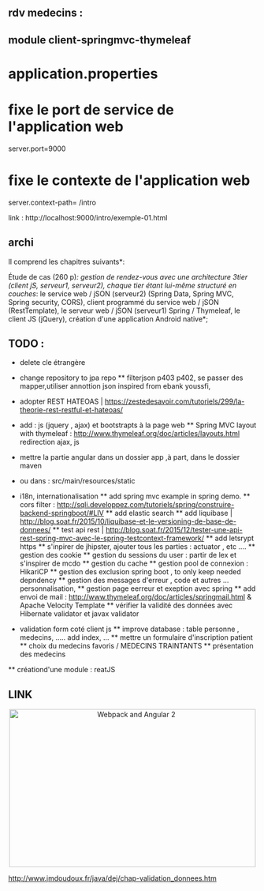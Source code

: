 ## rdv medecins :


## module client-springmvc-thymeleaf



application.properties
==========================

# fixe le port de service de l'application web 
server.port=9000

# fixe le contexte de l'application web
server.context-path= /intro



link :
http://localhost:9000/intro/exemple-01.html


## archi 

Il comprend les chapitres suivants*:

Étude de cas (260 p)*: gestion de rendez-vous avec une architecture 3tier (client jS, serveur1, serveur2), chaque tier étant lui-même structuré en couches*:
le service web / jSON (serveur2) (Spring Data, Spring MVC, Spring security, CORS),
client programmé du service web / jSON (RestTemplate),
le serveur web / jSON (serveur1) Spring / Thymeleaf,
le client JS (jQuery),
création d'une application Android native*;


## TODO : 
* delete cle étrangère
* change repository to jpa repo
** filterjson p403 p402, se passer des mapper,utiliser  annottion json inspired from ebank youssfi,  
* adopter REST HATEOAS   | https://zestedesavoir.com/tutoriels/299/la-theorie-rest-restful-et-hateoas/
* add : js (jquery , ajax) et bootstrapts à la page web
** Spring MVC
		layout with thymeleaf : http://www.thymeleaf.org/doc/articles/layouts.html
		redirection
		ajax, js

* mettre la partie angular dans un dossier app ,à part, dans le dossier maven 
* ou dans  : src/main/resources/static
* i18n, internationalisation
** add spring mvc example in spring demo.
** cors filter : http://sqli.developpez.com/tutoriels/spring/construire-backend-springboot/#LIV
** add elastic search
** add liquibase | http://blog.soat.fr/2015/10/liquibase-et-le-versioning-de-base-de-donnees/
** test api rest | http://blog.soat.fr/2015/12/tester-une-api-rest-spring-mvc-avec-le-spring-testcontext-framework/
** add letsrypt https
** s'inpirer de  jhipster, ajouter tous les parties : actuator , etc ....
** gestion des cookie
** gestion du sessions du user : partir de lex et s'inspirer de mcdo
** gestion du cache
** gestion pool de connexion : HikariCP
** gestion des exclusion spring boot , to only keep needed depndency
** gestion des messages d'erreur , code et autres ... personnalisation, 
** gestion page eerreur et exeption avec spring
** add envoi de mail :  http://www.thymeleaf.org/doc/articles/springmail.html   & Apache Velocity Template
** vérifier la validité des données avec Hibernate validator et javax validator
* validation form  coté client js
** improve database : table personne , medecins, ..... add index, ...
** mettre un formulaire d'inscription patient
** choix du medecins favoris / MEDECINS TRAINTANTS
** présentation des medecins

** créationd'une module : reatJS

## LINK

<p align="center">
  <a href="https://angularclass.com" target="_blank">
    <img src="https://cloud.githubusercontent.com/assets/1016365/9863762/a84fed4a-5af7-11e5-9dde-d5da01e797e7.png" alt="Webpack and Angular 2" width="500" height="320"/>
  </a>
</p>

http://www.jmdoudoux.fr/java/dej/chap-validation_donnees.htm